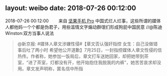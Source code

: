layout: weibo
date: 2018-07-26 00:12:00
---
<meta name="referrer" content="no-referrer" />

2018-07-26 00:12:00  &nbsp;&nbsp;&nbsp;&nbsp;&nbsp;&nbsp; 来自 <a href="http://app.weibo.com/t/feed/Z4AgP" rel="nofollow">坚果手机 Pro</a>
中国式烂人烂事，这些所谓的媒体人都他妈一个个都是伪君子，用些滥情文字煽动群氓们形成狗屁中国民意 //@陈迪Winston:双方当事人说法
>  @新京报: #媒体人章文涉嫌性侵#【章文否认强奸指控 女生：自己没做错 事后吐了两小时 希望他公开道歉】7月25日，一封指控媒体人章文性侵的信热传。作者称，她参加一饭局后，章文打车送她回家，却把她带到茶室，“进了茶室，灯都没有开，他开始抱住我脱我的内裤”，她苦苦哀求却没用。章文发声明称，匿名信中所指 ​​​
